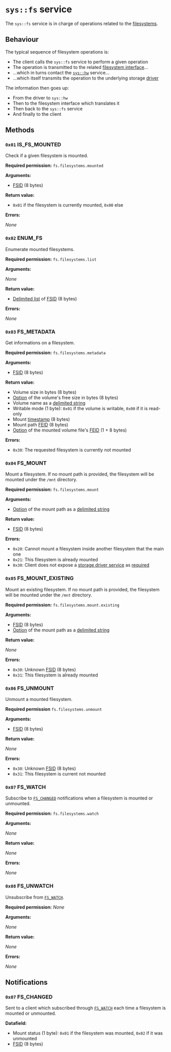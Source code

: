 # `sys::fs` service

The `sys::fs` service is in charge of operations related to the [filesystems](../../filesystem.md).

## Behaviour

The typical sequence of filesystem operations is:

* The client calls the `sys::fs` service to perform a given operation
* The operation is transmitted to the related [filesystem interface](../integration/filesystem-interfaces.md)...
* ...which in turns contact the [`sys::hw`](hw.md) service...
* ...which itself transmits the operation to the underlying storage [driver](hw.md#drivers)

The information then goes up:

* From the driver to `sys::hw`
* Then to the filesystem interface which translates it
* Then back to the `sys::fs` service
* And finally to the client

## Methods

### `0x01` IS_FS_MOUNTED

Check if a given filesystem is mounted.

**Required permission:** `fs.filesystems.mounted`

**Arguments:**

- [FSID](../../filesystem.md#filesystem-unique-identifier) (8 bytes)

**Return value:**

- `0x01` if the filesystem is currently mounted, `0x00` else

**Errors:**

_None_

### `0x02` ENUM_FS

Enumerate mounted filesystems.

**Required permission:** `fs.filesystems.list`

**Arguments:**

_None_

**Return value:**

- [Delimited list](../../kernel/data-structures.md#delimited-lists) of [FSID](../../filesystem.md#filesystem-unique-identifier) (8 bytes)

**Errors:**

_None_

### `0x03` FS_METADATA

Get informations on a filesystem.

**Required permission:** `fs.filesystems.metadata`

**Arguments:**

- [FSID](../../filesystem.md#filesystem-unique-identifier) (8 bytes)

**Return value:**

- Volume size in bytes (8 bytes)
- [Option](../../kernel/data-structures.md#options) of the volume's free size in bytes (8 bytes)
- Volume name as a [delimited string](../../kernel/data-structures.md#delimited-strings)
- Writable mode (1 byte): `0x01` if the volume is writable, `0x00` if it is read-only
- Mount [timestamp](../../kernel/data-structures.md#timestamps) (8 bytes)
- Mount path [FEID](../../filesystem.md#element-unique-identifier) (8 bytes)
- [Option](../../kernel/data-structures.md#options) of the mounted volume file's [FEID](../../filesystem.md#element-unique-identifier) (1 + 8 bytes)

**Errors:**

- `0x30`: The requested filesystem is currently not mounted

### `0x04` FS_MOUNT

Mount a filesystem. If no mount path is provided, the filesystem will be mounted under the `/mnt` directory.

**Required permission:** `fs.filesystems.mount`

**Arguments:**

- [Option](../../kernel/data-structures.md#options) of the mount path as a [delimited string](../../kernel/data-structures.md#delimited-strings)

**Return value:**

- [FSID](../../filesystem.md#filesystem-unique-identifier) (8 bytes)

**Errors:**

- `0x20`: Cannot mount a filesystem inside another filesystem that the main one
- `0x21`: This filesystem is already mounted
- `0x30`: Client does not expose a [storage driver service](../drivers/storage.md) as [required](hw.md#drivers)

### `0x05` FS_MOUNT_EXISTING

Mount an existing filesystem. If no mount path is provided, the filesystem will be mounted under the `/mnt` directory.

**Required permission:** `fs.filesystems.mount.existing`

**Arguments:**

- [FSID](../../filesystem.md#filesystem-unique-identifier) (8 bytes)
- [Option](../../kernel/data-structures.md#options) of the mount path as a [delimited string](../../kernel/data-structures.md#delimited-strings)

**Return value:**

_None_

**Errors:**

- `0x30`: Unknown [FSID](../../filesystem.md#filesystem-unique-identifier) (8 bytes)
- `0x31`: This filesystem is already mounted

### `0x06` FS_UNMOUNT

Unmount a mounted filesystem.

**Required permission** `fs.filesystems.unmount`

**Arguments:**

- [FSID](../../filesystem.md#filesystem-unique-identifier) (8 bytes)

**Return value:**

_None_

**Errors:**

- `0x30`: Unknown [FSID](../../filesystem.md#filesystem-unique-identifier) (8 bytes)
- `0x31`: This filesystem is current not mounted

### `0x07` FS_WATCH

Subscribe to [`FS_CHANGED`](#0x07-fs_changed) notifications when a filesystem is mounted or unmounted.

**Required permission:** `fs.filesystems.watch`

**Arguments:**

_None_

**Return value:**

_None_

**Errors:**

_None_

### `0x08` FS_UNWATCH

Unsubscribe from [`FS_WATCH`](#0x07-fs_watch).

**Required permission:** _None_

**Arguments:**

_None_

**Return value:**

_None_

**Errors:**

_None_

## Notifications

### `0x07` FS_CHANGED

Sent to a client which subscribed through [`FS_WATCH`](#0x07-fs_watch) each time a filesystem is mounted or unmounted.

**Datafield:**

- Mount status (1 byte): `0x01` if the filesystem was mounted, `0x02` if it was unmounted
- [FSID](../../filesystem.md#filesystem-unique-identifier) (8 bytes)

